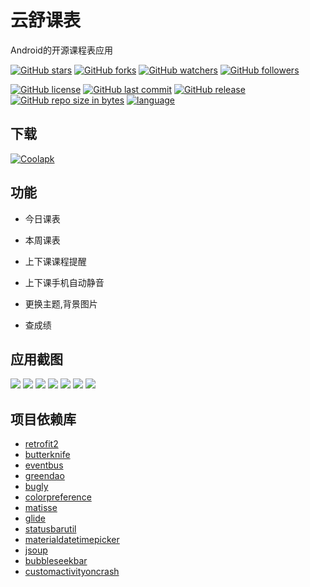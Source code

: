 # 云舒课表
Android的开源课程表应用

[![GitHub stars](https://img.shields.io/github/stars/itning/YunShuClassSchedule.svg?style=social&label=Stars)]()
[![GitHub forks](https://img.shields.io/github/forks/itning/YunShuClassSchedule.svg?style=social&label=Fork)]()
[![GitHub watchers](https://img.shields.io/github/watchers/itning/YunShuClassSchedule.svg?style=social&label=Watch)]()
[![GitHub followers](https://img.shields.io/github/followers/itning.svg?style=social&label=Follow)]()

[![GitHub license](https://img.shields.io/github/license/itning/YunShuClassSchedule.svg)](https://github.com/itning/YunShuClassSchedule/blob/master/LICENSE)
[![GitHub last commit](https://img.shields.io/github/last-commit/itning/YunShuClassSchedule.svg)]()
[![GitHub release](https://img.shields.io/github/release/itning/YunShuClassSchedule.svg)](https://github.com/itning/YunShuClassSchedule/releases)
[![GitHub repo size in bytes](https://img.shields.io/github/repo-size/itning/YunShuClassSchedule.svg)]()
[![language](https://img.shields.io/badge/language-JAVA-orange.svg)]()
## 下载
[![Coolapk](https://github.com/itning/YunShuClassSchedule/blob/master/extra/coolapk.png)](https://www.coolapk.com/apk/top.itning.yunshuclassschedule)
## 功能
- 今日课表

- 本周课表

- 上下课课程提醒

- 上下课手机自动静音

- 更换主题,背景图片

- 查成绩
## 应用截图
![](https://github.com/itning/YunShuClassSchedule/blob/master/extra/a.png)
![](https://github.com/itning/YunShuClassSchedule/blob/master/extra/b.png)
![](https://github.com/itning/YunShuClassSchedule/blob/master/extra/c.png)
![](https://github.com/itning/YunShuClassSchedule/blob/master/extra/d.png)
![](https://github.com/itning/YunShuClassSchedule/blob/master/extra/e.png)
![](https://github.com/itning/YunShuClassSchedule/blob/master/extra/f.png)
![](https://github.com/itning/YunShuClassSchedule/blob/master/extra/g.png)
## 项目依赖库
- [retrofit2](https://github.com/square/retrofit)
- [butterknife](https://github.com/JakeWharton/butterknife)
- [eventbus](https://github.com/greenrobot/EventBus)
- [greendao](https://github.com/greenrobot/greenDAO)
- [bugly](https://bugly.qq.com)
- [colorpreference](https://github.com/kizitonwose/colorpreference)
- [matisse](https://github.com/zhihu/Matisse)
- [glide](https://github.com/bumptech/glide)
- [statusbarutil](https://github.com/laobie/StatusBarUtil)
- [materialdatetimepicker](https://github.com/wdullaer/MaterialDateTimePicker)
- [jsoup](https://github.com/jhy/jsoup)
- [bubbleseekbar](https://github.com/wdullaer/MaterialDateTimePicker)
- [customactivityoncrash](https://github.com/Ereza/CustomActivityOnCrash)